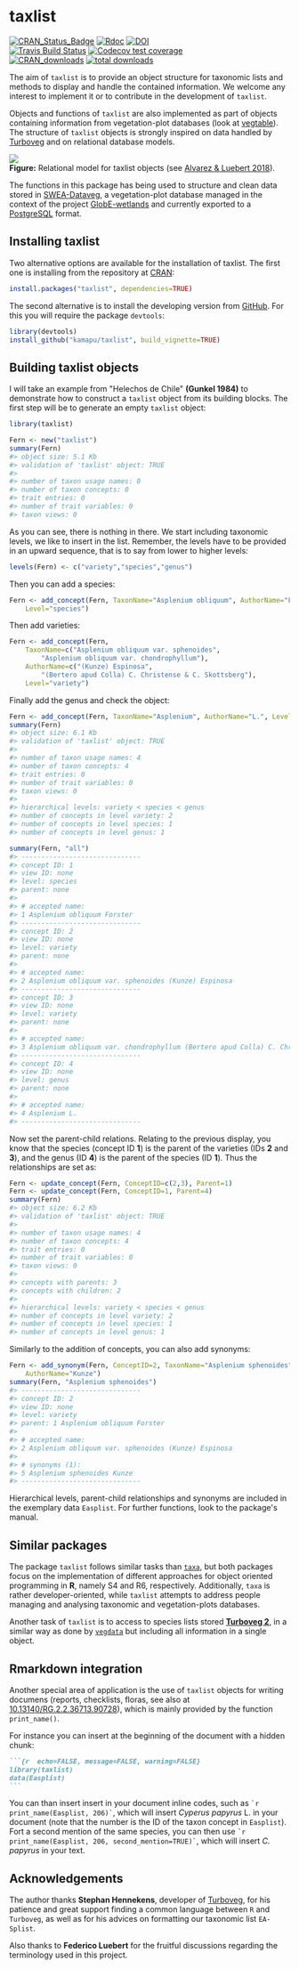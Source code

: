 
<!-- README.md is generated from README.Rmd. Please edit that file -->
<!-- Use snippet 'render_markdown' for it -->
taxlist
=======

<!-- Budges -->
[![CRAN\_Status\_Badge](http://www.r-pkg.org/badges/version/taxlist)](https://cran.r-project.org/package=taxlist) [![Rdoc](http://www.rdocumentation.org/badges/version/taxlist)](http://www.rdocumentation.org/packages/taxlist) [![DOI](https://zenodo.org/badge/54913161.svg)](https://zenodo.org/badge/latestdoi/54913161) <br> [![Travis Build Status](https://travis-ci.org/kamapu/taxlist.svg?branch=master)](https://travis-ci.org/kamapu/taxlist) [![Codecov test coverage](https://codecov.io/gh/kamapu/taxlist/branch/master/graph/badge.svg)](https://codecov.io/gh/kamapu/taxlist?branch=master) <br> [![CRAN\_downloads](http://cranlogs.r-pkg.org/badges/taxlist)](https://cran.r-project.org/package=taxlist) [![total downloads](http://cranlogs.r-pkg.org/badges/grand-total/taxlist)](https://cran.r-project.org/package=taxlist)

The aim of `taxlist` is to provide an object structure for taxonomic lists and methods to display and handle the contained information. We welcome any interest to implement it or to contribute in the development of `taxlist`.

Objects and functions of `taxlist` are also implemented as part of objects containing information from vegetation-plot databases (look at [vegtable](https://github.com/kamapu/vegtable)). The structure of `taxlist` objects is strongly inspired on data handled by [Turboveg](https://www.synbiosys.alterra.nl/turboveg) and on relational database models.

![](README-figures/taxlist_model.png)<br/> **Figure:** Relational model for taxlist objects (see [Alvarez & Luebert 2018](https://doi.org/10.3897/BDJ.6.e23635)).

The functions in this package has being used to structure and clean data stored in [SWEA-Dataveg](http://www.givd.info/ID/AF-00-006), a vegetation-plot database managed in the context of the project [GlobE-wetlands](https://www.wetlands-africa.de) and currently exported to a [PostgreSQL](https://www.postgresql.org) format.

Installing taxlist
------------------

Two alternative options are available for the installation of taxlist. The first one is installing from the repository at [CRAN](https://cran.r-project.org/package=taxlist):

``` r
install.packages("taxlist", dependencies=TRUE)
```

The second alternative is to install the developing version from [GitHub](https://github.com/kamapu/taxlist). For this you will require the package `devtools`:

``` r
library(devtools)
install_github("kamapu/taxlist", build_vignette=TRUE)
```

Building taxlist objects
------------------------

I will take an example from "Helechos de Chile" **(Gunkel 1984)** to demonstrate how to construct a `taxlist` object from its building blocks. The first step will be to generate an empty `taxlist` object:

``` r
library(taxlist)

Fern <- new("taxlist")
summary(Fern)
#> object size: 5.1 Kb 
#> validation of 'taxlist' object: TRUE 
#> 
#> number of taxon usage names: 0 
#> number of taxon concepts: 0 
#> trait entries: 0 
#> number of trait variables: 0 
#> taxon views: 0
```

As you can see, there is nothing in there. We start including taxonomic levels, we like to insert in the list. Remember, the levels have to be provided in an upward sequence, that is to say from lower to higher levels:

``` r
levels(Fern) <- c("variety","species","genus")
```

Then you can add a species:

``` r
Fern <- add_concept(Fern, TaxonName="Asplenium obliquum", AuthorName="Forster",
    Level="species")
```

Then add varieties:

``` r
Fern <- add_concept(Fern,
    TaxonName=c("Asplenium obliquum var. sphenoides",
        "Asplenium obliquum var. chondrophyllum"),
    AuthorName=c("(Kunze) Espinosa",
        "(Bertero apud Colla) C. Christense & C. Skottsberg"),
    Level="variety")
```

Finally add the genus and check the object:

``` r
Fern <- add_concept(Fern, TaxonName="Asplenium", AuthorName="L.", Level="genus")
summary(Fern)
#> object size: 6.1 Kb 
#> validation of 'taxlist' object: TRUE 
#> 
#> number of taxon usage names: 4 
#> number of taxon concepts: 4 
#> trait entries: 0 
#> number of trait variables: 0 
#> taxon views: 0 
#> 
#> hierarchical levels: variety < species < genus 
#> number of concepts in level variety: 2
#> number of concepts in level species: 1
#> number of concepts in level genus: 1

summary(Fern, "all")
#> ------------------------------ 
#> concept ID: 1 
#> view ID: none 
#> level: species 
#> parent: none 
#> 
#> # accepted name: 
#> 1 Asplenium obliquum Forster 
#> ------------------------------ 
#> concept ID: 2 
#> view ID: none 
#> level: variety 
#> parent: none 
#> 
#> # accepted name: 
#> 2 Asplenium obliquum var. sphenoides (Kunze) Espinosa 
#> ------------------------------ 
#> concept ID: 3 
#> view ID: none 
#> level: variety 
#> parent: none 
#> 
#> # accepted name: 
#> 3 Asplenium obliquum var. chondrophyllum (Bertero apud Colla) C. Christense & C. Skottsberg 
#> ------------------------------ 
#> concept ID: 4 
#> view ID: none 
#> level: genus 
#> parent: none 
#> 
#> # accepted name: 
#> 4 Asplenium L. 
#> ------------------------------
```

Now set the parent-child relations. Relating to the previous display, you know that the species (concept ID **1**) is the parent of the varieties (IDs **2** and **3**), and the genus (ID **4**) is the parent of the species (ID **1**). Thus the relationships are set as:

``` r
Fern <- update_concept(Fern, ConceptID=c(2,3), Parent=1)
Fern <- update_concept(Fern, ConceptID=1, Parent=4)
summary(Fern)
#> object size: 6.2 Kb 
#> validation of 'taxlist' object: TRUE 
#> 
#> number of taxon usage names: 4 
#> number of taxon concepts: 4 
#> trait entries: 0 
#> number of trait variables: 0 
#> taxon views: 0 
#> 
#> concepts with parents: 3 
#> concepts with children: 2 
#> 
#> hierarchical levels: variety < species < genus 
#> number of concepts in level variety: 2
#> number of concepts in level species: 1
#> number of concepts in level genus: 1
```

Similarly to the addition of concepts, you can also add synonyms:

``` r
Fern <- add_synonym(Fern, ConceptID=2, TaxonName="Asplenium sphenoides",
    AuthorName="Kunze")
summary(Fern, "Asplenium sphenoides")
#> ------------------------------ 
#> concept ID: 2 
#> view ID: none 
#> level: variety 
#> parent: 1 Asplenium obliquum Forster 
#> 
#> # accepted name: 
#> 2 Asplenium obliquum var. sphenoides (Kunze) Espinosa 
#> 
#> # synonyms (1): 
#> 5 Asplenium sphenoides Kunze 
#> ------------------------------
```

Hierarchical levels, parent-child relationships and synonyms are included in the exemplary data `Easplist`. For further functions, look to the package's manual.

Similar packages
----------------

The package `taxlist` follows similar tasks than [`taxa`](https://github.com/ropensci/taxa), but both packages focus on the implementation of different approaches for object oriented programming in **R**, namely S4 and R6, respectively. Additionally, `taxa` is rather developer-oriented, while `taxlist` attempts to address people managing and analysing taxonomic and vegetation-plots databases.

Another task of `taxlist` is to access to species lists stored [**Turboveg 2**](http://www.synbiosys.alterra.nl/turboveg), in a similar way as done by [`vegdata`](https://CRAN.R-project.org/package=vegdata) but including all information in a single object.

Rmarkdown integration
---------------------

Another special area of application is the use of `taxlist` objects for writing documens (reports, checklists, floras, see also at [10.13140/RG.2.2.36713.90728](https://dx.doi.org/10.13140/RG.2.2.36713.90728)), which is mainly provided by the function `print_name()`.

For instance you can insert at the beginning of the document with a hidden chunk:

```` markdown
```{r  echo=FALSE, message=FALSE, warning=FALSE}
library(taxlist)
data(Easplist)
```
````

You can than insert insert in your document inline codes, such as <code>\`r print\_name(Easplist, 206)\`</code>, which will insert *Cyperus papyrus* L. in your document (note that the number is the ID of the taxon concept in `Easplist`). Fort a second mention of the same species, you can then use <code>\`r print\_name(Easplist, 206, second\_mention=TRUE)\`</code>, which will insert *C. papyrus* in your text.

Acknowledgements
----------------

The author thanks **Stephan Hennekens**, developer of [Turboveg](http://www.synbiosys.alterra.nl/turboveg), for his patience and great support finding a common language between `R` and `Turboveg`, as well as for his advices on formatting our taxonomic list `EA-Splist`.

Also thanks to **Federico Luebert** for the fruitful discussions regarding the terminology used in this project.

